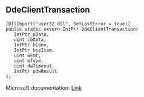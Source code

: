 ## DdeClientTransaction

```
[DllImport("user32.dll", SetLastError = true)]
public static extern IntPtr DdeClientTransaction(
   IntPtr pData,
   uint cbData,
   IntPtr hConv,
   IntPtr hszItem,
   uint wFmt,
   uint wType,
   uint dwTimeout,
   IntPtr pdwResult
);
```

Microsoft documentation: [Link](https://learn.microsoft.com/en-us/windows/win32/api/ddeml/nf-ddeml-ddeclienttransaction)
